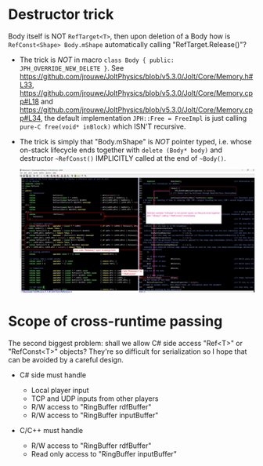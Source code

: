 # Destructor trick

Body itself is NOT `RefTarget<T>`, then upon deletion of a Body how is `RefConst<Shape> Body.mShape` automatically calling "RefTarget.Release()"?
- The trick is *NOT* in macro `class Body { public: JPH_OVERRIDE_NEW_DELETE }`. See https://github.com/jrouwe/JoltPhysics/blob/v5.3.0/Jolt/Core/Memory.h#L33, https://github.com/jrouwe/JoltPhysics/blob/v5.3.0/Jolt/Core/Memory.cpp#L18 and https://github.com/jrouwe/JoltPhysics/blob/v5.3.0/Jolt/Core/Memory.cpp#L34, the default implementation `JPH::Free = FreeImpl` is just calling `pure-C free(void* inBlock)` which ISN'T recursive.
- The trick is simply that "Body.mShape" is *NOT* pointer typed, i.e. whose on-stack lifecycle ends together with `delete (Body* body)` and destructor `~RefConst()` IMPLICITLY called at the end of `~Body()`.

  ![refconst1](./RefConst1.jpg)

# Scope of cross-runtime passing

The second biggest problem: shall we allow C# side access "Ref\<T\>" or "RefConst\<T\>" objects? They're so difficult for serialization so I hope that can be avoided by a careful design.

- C# side must handle 
	- Local player input
	- TCP and UDP inputs from other players
	- R/W access to "RingBuffer<RenderFrame> rdfBuffer" 
	- R/W access to "RingBuffer<InputFrame> inputBuffer"

- C/C++ must handle 
	- R/W access to "RingBuffer<RenderFrame> rdfBuffer"
	- Read only access to "RingBuffer<InputFrame> inputBuffer"
